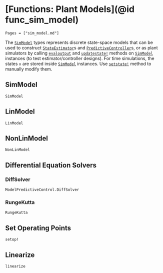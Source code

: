# [Functions: Plant Models](@id func_sim_model)

```@contents
Pages = ["sim_model.md"]
```

The [`SimModel`](@ref) types represents discrete state-space models that can be used to
construct [`StateEstimator`](@ref)s and [`PredictiveController`](@ref)s, or as plant
simulators by calling [`evaloutput`](@ref) and [`updatestate!`](@ref) methods on
[`SimModel`](@ref) instances (to test estimator/controller designs). For time simulations,
the states `x` are stored inside [`SimModel`](@ref) instances. Use [`setstate!`](@ref)
method to manually modify them.

## SimModel

```@docs
SimModel
```

## LinModel

```@docs
LinModel
```

## NonLinModel

```@docs
NonLinModel
```

## Differential Equation Solvers

### DiffSolver

```@docs
ModelPredictiveControl.DiffSolver
```

### RungeKutta

```@docs
RungeKutta
```

## Set Operating Points

```@docs
setop!
```

## Linearize

```@docs
linearize
```
